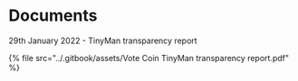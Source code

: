 # Documents

29th January 2022 - TinyMan transparency report

{% file src="../.gitbook/assets/Vote Coin TinyMan transparency report.pdf" %}

